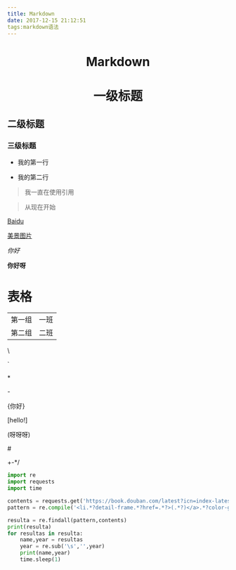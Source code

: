 ```yaml
---
title: Markdown
date: 2017-12-15 21:12:51
tags:markdown语法
---
```

# <center>Markdown</center> #
# <center>一级标题</center> #
## 二级标题 ##
### 三级标题 ###

- 我的第一行 
* 我的第二行
> 我一直在使用引用 

> 从现在开始

[Baidu](http://baidu.com)

[美景图片](http://image.so.com/v?q=%E7%BE%8E%E6%99%AF&cmsid=7dc8b5dfb7db1ca53dec66ab145a4d64&cmran=0&cmras=0&i=0&cmg=f30ec52fc98b50534d6d334c97d557e8&src=360pic_strong&z=1#q=%E7%BE%8E%E6%99%AF&i=0&src=360pic_strong&z=1&lightboxindex=0&id=d64c9b0b65e4dfb34e57fe1d2631c13f&multiple=0&itemindex=0&dataindex=0&prevsn=0&currsn=0&jdx=0&fsn=60&kn=50&gn=0&cn=0&gsrc=1)

*你好* 

**你好呀**

# 表格

<table>
    <tr>
        <td>第一组</td>
        <td>一班</td>
    </tr>
    <tr>
        <td>第二组</td>
        <td>二班</td>
    </tr>
</table>

\\

\`

\*

\-

\{你好}

\[hello!]

\(呀呀呀)

\#

\+-*/

```python
import re
import requests
import time

contents = requests.get('https://book.douban.com/latest?icn=index-latestbook-all').text
pattern = re.compile('<li.*?detail-frame.*?href=.*?>(.*?)</a>.*?color-gray">(.*?)</p>',re.S)

resulta = re.findall(pattern,contents)
print(resulta)
for resultas in resulta:
    name,year = resultas
    year = re.sub('\s','',year)
    print(name,year)
    time.sleep(1)

```